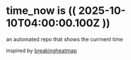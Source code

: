 # time_now is (( 2025-10-10T04:00:00.100Z ))

an automated repo that shows the currnent time

inspired by [breakingheatmap](https://github.com/breakingheatmap/breakingheatmap)